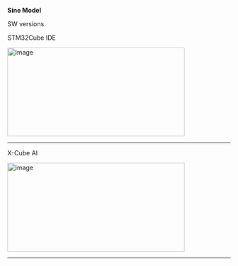 __Sine Model__


SW versions

STM32Cube IDE 

<img height="200" width="400" alt="image" src="https://github.com/WiresharkIO/TinyAI/assets/14985440/c880a6b8-fc48-460e-a0db-3c9043d59932">

----------------------------------------

X-Cube AI

<img height="200" width="400" alt="image" src="https://github.com/WiresharkIO/TinyAI/assets/14985440/f868faec-fd7f-4453-870a-19d6b09bc7d3">


----------------------------------------

